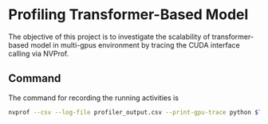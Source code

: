 #  Profiling Transformer-Based Model

The objective of this project is to investigate the scalability of transformer-based model in multi-gpus environment by tracing the CUDA interface calling via NVProf.

## Command 
The command for recording the running activities is
```bash
nvprof --csv --log-file profiler_output.csv --print-gpu-trace python $TRAINING_SCRIPT.py
```